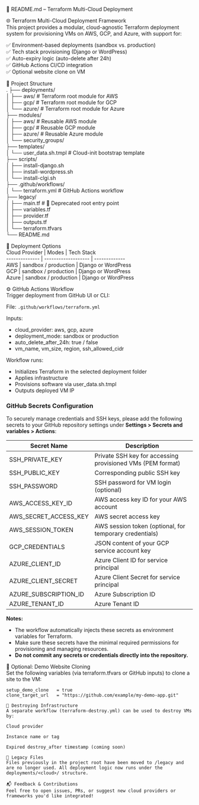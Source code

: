 🧾 README.md – Terraform Multi-Cloud Deployment

🌐 Terraform Multi-Cloud Deployment Framework  
This project provides a modular, cloud-agnostic Terraform deployment system for provisioning VMs on AWS, GCP, and Azure, with support for:

✅ Environment-based deployments (sandbox vs. production)  
✅ Tech stack provisioning (Django or WordPress)  
✅ Auto-expiry logic (auto-delete after 24h)  
✅ GitHub Actions CI/CD integration  
✅ Optional website clone on VM  

📁 Project Structure  
.
├── deployments/  
│   ├── aws/         # Terraform root module for AWS  
│   ├── gcp/         # Terraform root module for GCP  
│   └── azure/       # Terraform root module for Azure  
├── modules/  
│   ├── aws/         # Reusable AWS module  
│   ├── gcp/         # Reusable GCP module  
│   ├── azure/       # Reusable Azure module  
│   └── security_groups/  
├── templates/  
│   └── user_data.sh.tmpl  # Cloud-init bootstrap template  
├── scripts/  
│   ├── install-django.sh  
│   ├── install-wordpress.sh  
│   └── install-clgi.sh  
├── .github/workflows/  
│   └── terraform.yml     # GitHub Actions workflow  
├── legacy/  
│   ├── main.tf           # 🛑 Deprecated root entry point  
│   ├── variables.tf  
│   ├── provider.tf  
│   ├── outputs.tf  
│   └── terraform.tfvars  
└── README.md  

🚀 Deployment Options  
Cloud Provider | Modes               | Tech Stack  
-------------- | ------------------- | -------------  
AWS            | sandbox / production | Django or WordPress  
GCP            | sandbox / production | Django or WordPress  
Azure          | sandbox / production | Django or WordPress  

⚙️ GitHub Actions Workflow  
Trigger deployment from GitHub UI or CLI:  

File: `.github/workflows/terraform.yml`  

Inputs:  
- cloud_provider: aws, gcp, azure  
- deployment_mode: sandbox or production  
- auto_delete_after_24h: true / false  
- vm_name, vm_size, region, ssh_allowed_cidr  

Workflow runs:  
- Initializes Terraform in the selected deployment folder  
- Applies infrastructure  
- Provisions software via user_data.sh.tmpl  
- Outputs deployed VM IP  

### GitHub Secrets Configuration  
To securely manage credentials and SSH keys, please add the following secrets to your GitHub repository settings under **Settings > Secrets and variables > Actions**:

| Secret Name             | Description                                   |
|------------------------|-----------------------------------------------|
| SSH_PRIVATE_KEY        | Private SSH key for accessing provisioned VMs (PEM format)  |
| SSH_PUBLIC_KEY         | Corresponding public SSH key                   |
| SSH_PASSWORD           | SSH password for VM login (optional)          |
| AWS_ACCESS_KEY_ID      | AWS access key ID for your AWS account        |
| AWS_SECRET_ACCESS_KEY  | AWS secret access key                           |
| AWS_SESSION_TOKEN      | AWS session token (optional, for temporary credentials) |
| GCP_CREDENTIALS        | JSON content of your GCP service account key  |
| AZURE_CLIENT_ID        | Azure Client ID for service principal          |
| AZURE_CLIENT_SECRET    | Azure Client Secret for service principal      |
| AZURE_SUBSCRIPTION_ID  | Azure Subscription ID                           |
| AZURE_TENANT_ID        | Azure Tenant ID                                 |

**Notes:**  
- The workflow automatically injects these secrets as environment variables for Terraform.  
- Make sure these secrets have the minimal required permissions for provisioning and managing resources.  
- **Do not commit any secrets or credentials directly into the repository.**  

🔁 Optional: Demo Website Cloning  
Set the following variables (via terraform.tfvars or GitHub inputs) to clone a site to the VM:

```hcl
setup_demo_clone   = true
clone_target_url   = "https://github.com/example/my-demo-app.git"

🧨 Destroying Infrastructure
A separate workflow (terraform-destroy.yml) can be used to destroy VMs by:

Cloud provider

Instance name or tag

Expired destroy_after timestamp (coming soon)

🧹 Legacy Files
Files previously in the project root have been moved to /legacy and are no longer used. All deployment logic now runs under the deployments/<cloud>/ structure.

📬 Feedback & Contributions
Feel free to open issues, PRs, or suggest new cloud providers or frameworks you'd like integrated!
